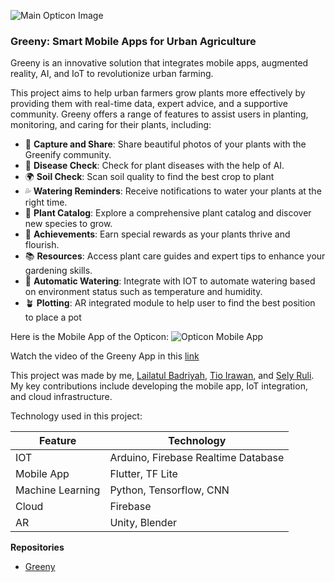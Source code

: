![Main Opticon Image](/images/blog/greeny-lp.jpg)

### Greeny: Smart Mobile Apps for Urban Agriculture

Greeny is an innovative solution that integrates mobile apps, augmented reality, AI, and IoT to revolutionize urban farming.

This project aims to help urban farmers grow plants more effectively by providing them with real-time data, expert advice, and a supportive community. Greeny offers a range of features to assist users in planting, monitoring, and caring for their plants, including:

- 📸 **Capture and Share**: Share beautiful photos of your plants with the Greenify community.
- 🤖 **Disease Check**: Check for plant diseases with the help of AI.
- 🌍 **Soil Check**: Scan soil quality to find the best crop to plant
- 💦 **Watering Reminders**: Receive notifications to water your plants at the right time.
- 🌼 **Plant Catalog**: Explore a comprehensive plant catalog and discover new species to grow.
- 🎉 **Achievements**: Earn special rewards as your plants thrive and flourish.
- 📚 **Resources**: Access plant care guides and expert tips to enhance your gardening skills.
- 🌱 **Automatic Watering**: Integrate with IOT to automate watering based on environment status such as temperature and humidity.
- 🪴 **Plotting**: AR integrated module to help user to find the best position to place a pot


Here is the Mobile App of the Opticon:
![Opticon Mobile App](/images/blog/greeny-mobile.png)

Watch the video of the Greeny App in this [link](https://www.youtube.com/watch?v=2q5aPL7HX48)

This project was made by me, [Lailatul Badriyah](https://www.linkedin.com/in/lailatulbadriyah/), [Tio Irawan](https://www.linkedin.com/in/tioirawan/), and [Sely Ruli](https://www.linkedin.com/in/sely-ruli-amanda-b2a25a1b3/). My key contributions include developing the mobile app, IoT integration, and cloud infrastructure.

Technology used in this project:

| Feature | Technology |
|------------|-------------|
| IOT        | Arduino, Firebase Realtime Database|
| Mobile App         | Flutter, TF Lite |
| Machine Learning    | Python, Tensorflow, CNN |
| Cloud | Firebase |
| AR | Unity, Blender |



<strong>Repositories</strong> 
- [Greeny](https://github.com/LeToyek/greeny/)